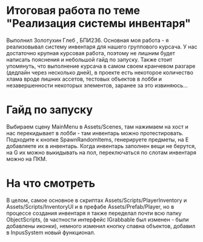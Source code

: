 # Итоговая работа по теме "Реализация системы инвентаря"
Выполнил Золотухин Глеб , БПИ236. Основная моя работа - я реализовывал систему инвентаря для нашего группового курсача. У нас достаточно крупная курсовая работа, поэтому не лишним будет написать пояснения и небольшой гайд по запуску. Также стоит упомянуть, что выполнение курсача в самом своем кранчевом разгаре (дедлайн через несколько дней), в проекте есть некоторое количество хлама вроде лишних ассетов, тестовых объектов в лобби и незавершенности некоторых элементов, заранее за это извиняюсь...
# Гайд по запуску
Выбираем сцену MainMenu в Assets/Scenes, там нажимаем на хост и нас перекидывает в лобби - там инвентарь можно протестировать. Подходите к кнопке SpawnRandomItems, генерируете предметы, на Е добавляете их в инвентарь. Когда инвентарь заполнен вещи не берутся, на G их можно выкидывать на пол, переключаться по слотам инвентаря можно на ПКМ.
# На что смотреть
В целом, самое основное в скриптах Assets/Scripts/PlayerInventory и Assets/Scripts/InventoryUI и в префабе Assets/Prefab/Player, но в процессе создания инвентаря я также переделал почти всю папку ObjectScripts, (в частности интерфейс IGrabbable был изменен - были добавлены иконки), немного изменил кнопку спавна объектов, добавил в InpusSystem новый функционал.
